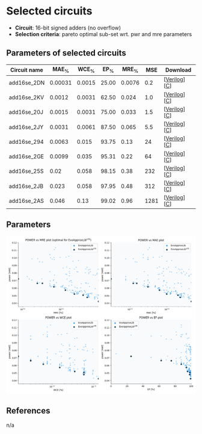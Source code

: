 
Selected circuits
===================
 - **Circuit**: 16-bit signed adders (no overflow)
 - **Selection criteria**: pareto optimal sub-set wrt. pwr and mre parameters

Parameters of selected circuits
----------------------------

| Circuit name | MAE<sub>%</sub> | WCE<sub>%</sub> | EP<sub>%</sub> | MRE<sub>%</sub> | MSE | Download |
| --- |  --- | --- | --- | --- | --- | --- | 
| add16se_2DN | 0.00031 | 0.0015 | 25.00 | 0.0076 | 0.2 |  [[Verilog](add16se_2DN.v)]  [[C](add16se_2DN.c)] |
| add16se_2KV | 0.0012 | 0.0031 | 62.50 | 0.024 | 1.0 |  [[Verilog](add16se_2KV.v)]  [[C](add16se_2KV.c)] |
| add16se_20J | 0.0015 | 0.0031 | 75.00 | 0.033 | 1.5 |  [[Verilog](add16se_20J.v)]  [[C](add16se_20J.c)] |
| add16se_2JY | 0.0031 | 0.0061 | 87.50 | 0.065 | 5.5 |  [[Verilog](add16se_2JY.v)]  [[C](add16se_2JY.c)] |
| add16se_294 | 0.0063 | 0.015 | 93.75 | 0.13 | 24 |  [[Verilog](add16se_294.v)]  [[C](add16se_294.c)] |
| add16se_2GE | 0.0099 | 0.035 | 95.31 | 0.22 | 64 |  [[Verilog](add16se_2GE.v)]  [[C](add16se_2GE.c)] |
| add16se_25S | 0.02 | 0.058 | 98.15 | 0.38 | 232 |  [[Verilog](add16se_25S.v)]  [[C](add16se_25S.c)] |
| add16se_2JB | 0.023 | 0.058 | 97.95 | 0.48 | 312 |  [[Verilog](add16se_2JB.v)]  [[C](add16se_2JB.c)] |
| add16se_2AS | 0.046 | 0.13 | 99.02 | 0.96 | 1281 |  [[Verilog](add16se_2AS.v)]  [[C](add16se_2AS.c)] |
    
Parameters
--------------
![Parameters figure](fig.png)

References
--------------
n/a

             